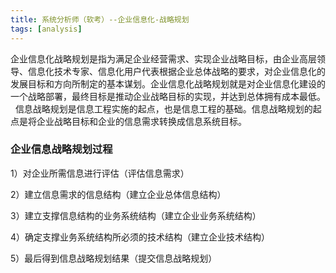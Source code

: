 ```yaml
---
title: 系统分析师（软考）--企业信息化-战略规划
tags: [analysis]
---
```


企业信息化战略规划是指为满足企业经营需求、实现企业战略目标，由企业高层领导、信息化技术专家、信息化用户代表根据企业总体战略的要求，对企业信息化的发展目标和方向所制定的基本谋划。企业信息化战略规划就是对企业信息化建设的一个战略部署，最终目标是推动企业战略目标的实现，并达到总体拥有成本最低。
 
信息战略规划是信息工程实施的起点，也是信息工程的基础。信息战略规划的起点是将企业战略目标和企业的信息需求转换成信息系统目标。

### 企业信息战略规划过程

1）对企业所需信息进行评估（评估信息需求）

2）建立信息需求的信息结构（建立企业总体信息结构）

3）建立支撑信息结构的业务系统结构（建立企业业务系统结构）

4）确定支撑业务系统结构所必须的技术结构（建立企业技术结构）

5）最后得到信息战略规划结果（提交信息战略规划）

